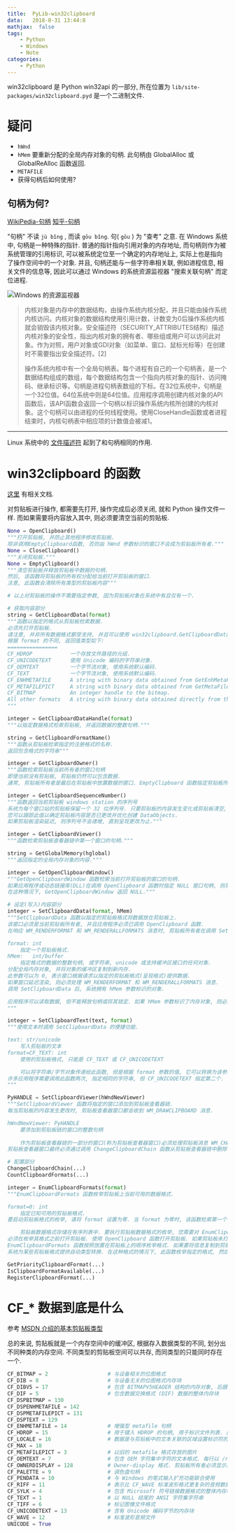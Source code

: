 ```yaml
---
title:  PyLib-win32clipboard
data:   2018-8-31 13:44:8
mathjax:  false
tags:
    - Python
    - Windows
    - Note
categories:
    - Python
---
```


win32clipboard 是 Python win32api 的一部分, 所在位置为 `lib/site-packages/win32clipboard.pyd` 是一个二进制文件.

<!--more-->

# 疑问

- `hWnd`
- `hMem` 要重新分配的全局内存对象的句柄. 此句柄由 GlobalAlloc 或 GlobalReAlloc 函数返回.
- `METAFILE`
- 获得句柄后如何使用?

## 句柄为何?

[WikiPedia-句柄](https://zh.wikipedia.org/wiki/%E5%8F%A5%E6%9F%84)
[知乎-句柄](https://www.zhihu.com/question/27656256)

"句柄" 不读 `jù bǐng` , 而读 `gōu bǐng`. 句( `gōu` ) 为 "查考" 之意.
在 Windows 系统中, 句柄是一种特殊的指针. 普通的指针指向引用对象的内存地址, 而句柄则作为被系统管理的引用标识, 可以被系统定位至一个确定的内存地址上, 实际上也是指向了操作空间中的一个对象.
并且, 句柄还能与一些字符串相关联, 例如进程信息, 相关文件的信息等, 因此可以通过 Windows 的系统资源监视器 "搜索关联句柄" 而定位进程.

![Windows 的资源监视器](https://raw.githubusercontent.com/zombie110year/imgstore/master/img/2018-08-31_19h20m44s456ms.png)

> 内核对象是内存中的数据结构，由操作系统内核分配，并且只能由操作系统内核访问。内核对象的数据结构使用引用计数，计数变为0后操作系统内核就会销毁该内核对象。安全描述符（SECURITY_ATTRIBUTES结构）描述内核对象的安全性，指出内核对象的拥有者、哪些组或用户可以访问此对象。作为对照，用户对象或GDI对象（如菜单、窗口、鼠标光标等）在创建时不需要指出安全描述符。[2]
> 
> 操作系统内核中有一个全局句柄表。每个进程有自己的一个句柄表，是一个数据结构组成的数组，每个数据结构包含一个指向内核对象的指针、访问掩码、继承标识等。句柄是进程句柄表数组的下标。在32位系统中，句柄是一个32位值。64位系统中则是64位值。应用程序调用创建内核对象的API函数后，该API函数会返回一个句柄以标识操作系统内核所创建的内核对象。这个句柄可以由进程的任何线程使用。使用CloseHandle函数或者进程结束时，内核句柄表中相应项的计数值会被减1。 

---

Linux 系统中的 [文件描述符](https://zh.wikipedia.org/wiki/%E6%96%87%E4%BB%B6%E6%8F%8F%E8%BF%B0%E7%AC%A6) 起到了和句柄相同的作用.

# win32clipboard 的函数

[这里](https://docs.activestate.com/activepython/3.2/pywin32/win32clipboard.html) 有相关文档.

对剪贴板进行操作, 都需要先打开, 操作完成后必须关闭, 就和 Python 操作文件一样. 而如果需要将内容放入其中, 则必须要清空当前的剪贴板.

```py
None = OpenClipboard()
"""打开剪贴板, 并防止其他程序修改剪贴板.
除非调用EmptyClipboard函数, 否则由 hWnd 参数标识的窗口不会成为剪贴板所有者."""
None = CloseClipboard()
"""关闭剪贴板."""
None = EmptyClipboard()
"""清空剪贴板并释放剪贴板中数据的句柄.
然后, 该函数将剪贴板的所有权分配给当前打开剪贴板的窗口.
注意, 此函数会清除所有类型的剪贴板内容"""

# 以上对剪贴板的操作不需要指定参数, 因为剪贴板对象在系统中有且仅有一个.

# 获取内容部分
string = GetClipboardData(format)
"""函数以指定的格式从剪贴板检索数据.
必须先打开剪贴板.
请注意, 并非所有数据格式都受支持, 并且可以使用 win32clipboard.GetClipboardDataHandle() 检索基础句柄.
根据 format 的不同, 返回值类型如下:
================
CF_HDROP	        一个存放文件路径的元组.
CF_UNICODETEXT	    使用 Unicode 编码的字符串对象.
CF_OEMTEXT	        一个字节流对象, 使用系统默认编码.
CF_TEXT	            一个字节流对象, 使用系统默认编码.
CF_ENHMETAFILE	    A string with binary data obtained from GetEnhMetaFileBits
CF_METAFILEPICT	    A string with binary data obtained from GetMetaFileBitsEx (currently broken)
CF_BITMAP	        An integer handle to the bitmap.
All other formats	A string with binary data obtained directly from the global memory referenced by the handle.
"""

integer = GetClipboardDataHandle(format)
"""以指定数据格式检索剪贴板, 并返回数据的整数句柄."""

string = GetClipboardFormatName()
"""函数从剪贴板检索指定的注册格式的名称.
返回包含格式的字符串"""

integer = GetClipboardOwner()
"""函数检索剪贴板当前所有者的窗口句柄
即使当前没有剪贴板, 剪贴板仍然可以包含数据.
通常, 剪贴板所有者是最后在剪贴板中放置数据的窗口. EmptyClipboard 函数指定剪贴板所有权."""

integer = GetClipboardSequenceNumber()
"""函数返回当前剪贴板 windows station 的序列号
系统为每个窗口站的剪贴板保留一个 32 位序列号. 只要剪贴板的内容发生变化或剪贴板清空, 该数字就会递增. 
您可以跟踪此值以确定剪贴板内容是否已更改并优化创建 DataObjects.
如果剪贴板渲染延迟, 则序列号不会递增, 直到呈现更改为止."""

integer = GetClipboardViewer()
"""函数检索剪贴板查看器链中第一个窗口的句柄."""

string = GetGlobalMemory(hglobal)
"""返回指定的全局内存对象的内容."""

integer = GetOpenClipboardWindow()
"""GetOpenClipboardWindow 函数检索当前打开剪贴板的窗口的句柄.
如果应用程序或动态链接库(DLL)在调用 OpenClipboard 函数时指定 NULL 窗口句柄, 则剪贴板将打开但不与窗口关联.
在这种情况下, GetOpenClipboardWindow 返回 NULL."""

# 设定(写入)内容部分
integer = SetClipboardData(format, hMem)
"""SetClipboardData 函数以指定的剪贴板格式将数据放在剪贴板上.
该窗口必须是当前剪贴板所有者, 并且应用程序必须已调用 OpenClipboard 函数.
在响应 WM_RENDERFORMAT 和 WM_RENDERALLFORMATS 消息时, 剪贴板所有者在调用 SetClipboardData 之前不得调用 OpenClipboard.

format: int
    指定一个剪贴板格式.
hMem:   int/buffer
    指定格式的数据的整数句柄, 或字符串, unicode 或支持缓冲区接口的任何对象. 
分配全局内存对象, 并将对象的缓冲区复制到新内存. 
此参数可以为 0, 表示窗口根据请求以指定的剪贴板格式(呈现格式)提供数据. 
如果窗口延迟渲染, 则必须处理 WM_RENDERFORMAT 和 WM_RENDERALLFORMATS 消息.
调用 SetClipboardData 后, 系统拥有 hMem 参数标识的对象. 

应用程序可以读取数据, 但不能释放句柄或将其锁定. 如果 hMem 参数标识了内存对象, 则必须使用带有 GMEM_MOVEABLE 和 GMEM_DDESHARE 标志的 GlobalAlloc 函数分配该对象.
"""

integer = SetClipboardText(text, format)
"""使用文本时调用 SetClipboardData 的便捷功能.

text: str/unicode
    写入剪贴板的文本
format=CF_TEXT: int
    使用的剪贴板格式, 只能是 CF_TEXT 或 CF_UNICODETEXT

    可以将字符串/字节对象传递给此函数, 但是根据 format 参数的值, 它可以转换为该参数的适当类型.
许多应用程序需要调用此函数两次, 指定相同的字符串, 但 CF_UNICODETEXT 指定第二个.
"""

PyHANDLE = SetClipboardViewer(hWndNewViewer)
"""SetClipboardViewer 函数将指定的窗口添加到剪贴板查看器链.
每当剪贴板的内容发生更改时, 剪贴板查看器窗口都会收到 WM_DRAWCLIPBOARD 消息.

hWndNewViewer: PyHANDLE
    要添加到剪贴板链的窗口的整数句柄
    
    作为剪贴板查看器链的一部分的窗口(称为剪贴板查看器窗口)必须处理剪贴板消息 WM_CHANGECBCHAIN 和 WM_DRAWCLIPBOARD. 每个剪贴板查看器窗口都调用 SendMessage 函数将这些消息传递到剪贴板查看器链中的下一个窗口.
剪贴板查看器窗口最终必须通过调用 ChangeClipboardChain 函数从剪贴板查看器链中删除自身 - 例如, 响应 WM_DESTROY 消息。"""

# 配置部分
ChangeClipboardChain(...)
CountClipboardFormats(...)

integer = EnumClipboardFormats(format)
"""EnumClipboardFormats 函数枚举剪贴板上当前可用的数据格式.

format=0: int
    指定已知可用的剪贴板格式.
要启动剪贴板格式的枚举, 请将 format 设置为零. 当 format 为零时, 该函数检索第一个可用的剪贴板格式. 对于枚举期间的后续调用, 请将 format 设置为上一个 EnumClipboardFormat 调用的结果.

    剪贴板数据格式存储在有序列表中. 要执行剪贴板数据格式的枚举, 您需要对 EnumClipboardFormats 函数进行一系列调用. 对于每个调用, format参数指定可用的剪贴板格式, 该函数返回下一个可用的剪贴板格式.
必须在枚举其格式之前打开剪贴板. 使用 OpenClipboard 函数打开剪贴板. 如果剪贴板未打开, 则 EnumClipboardFormats 函数将失败.
EnumClipboardFormats 函数按照放置在剪贴板上的顺序枚举格式. 如果要将信息复制到剪贴板, 请按照从最具描述性的剪贴板格式到最不具描述性的剪贴板格式的顺序添加剪贴板对象. 如果要从剪贴板粘贴信息, 请检索可以处理的第一个剪贴板格式. 这将是您可以处理的最具描述性的剪贴板格式.
系统为某些剪贴板格式提供自动类型转换. 在这种格式的情况下, 此函数枚举指定的格式, 然后枚举可以转换的格式. 有关更多信息, 请参阅标准剪贴板格式和合成剪贴板格式."""

GetPriorityClipboardFormat(...)
IsClipboardFormatAvailable(...)
RegisterClipboardFormat(...)
```

# CF_* 数据到底是什么

参考 [MSDN 介绍的基本剪贴板类型](https://docs.microsoft.com/zh-cn/windows/desktop/dataxchg/standard-clipboard-formats)

总的来说, 剪贴板就是一个内存空间中的缓冲区, 根据存入数据类型的不同, 划分出不同种类的内存空间. 不同类型的剪贴板空间可以共存, 而同类型的只能同时存在一个.

```py
CF_BITMAP = 2                   # 与设备相关的位图格式
CF_DIB = 8                      # 与设备无关的位图格式内存块
CF_DIBV5 = 17                   # 包含 BITMAPV5HEADER 结构的内存对象, 后跟位图颜色空间信息和位图数据.
CF_DIF = 5                      # 包含数据交换格式 (DIF) 数据的整体内存块
CF_DSPBITMAP = 130
CF_DSPENHMETAFILE = 142
CF_DSPMETAFILEPICT = 131
CF_DSPTEXT = 129
CF_ENHMETAFILE = 14             # 增强型 metafile 句柄
CF_HDROP = 15                   # 用于键入 HDROP 的句柄, 用于标识文件列表. 应用程序可以通过将句柄传递给 DragQueryFile 函数来检索有关文件的信息
CF_LOCALE = 16                  # 数据是与剪贴板中的文本关联的区域设置标识符的句柄. 当您关闭剪贴板时, 如果它包含 CF_TEXT 数据但没有 CF_LOCALE 数据, 系统会自动将 CF_LOCALE 格式设置为当前输入语言. 您可以使用 CF_LOCALE 格式将不同的区域设置与剪贴板文本相关联
CF_MAX = 18
CF_METAFILEPICT = 3             # 以旧的 metafile 格式存放的图片
CF_OEMTEXT = 7                  # 包含 OEM 字符集中字符的文本格式. 每行以 /r/n 格式结束. 以空字符标识末尾
CF_OWNERDISPLAY = 128           # Owner-display 格式. 剪贴板所有者必须显示并更新剪贴板浏览窗口. 并且接收 WM_ASKCBFORMATNAME, WM_HSCROLLCLIPBOARD, WM_PAINTCLIPBOARD, WM_SIZECLIPBOARD 和 WM_VSCROLLCLIPBOARD 信息. 并且 hMem 参数的值必须为 NULL.
CF_PALETTE = 9                  # 调色盘句柄
CF_PENDATA = 10                 # 与 Windows 的笔式输入扩充功能联合使用
CF_RIFF = 11                    # 表示比 CF_WAVE 标准波形格式更复杂的音频数据
CF_SYLK = 4                     # 包含 Microsoft 符号链接数据格式的整体内存块
CF_TEXT = 1                     # 以 NULL 结尾的 ANSI 字符集字符串
CF_TIFF = 6                     # 标记图像文件格式
CF_UNICODETEXT = 13             # 含有 Unicode 编码字节的内存块
CF_WAVE = 12                    # 标准波形音频文件
UNICODE = True
```
